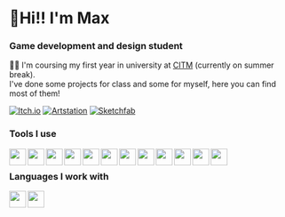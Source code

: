 #  🐧**Hi!! I'm Max**

### Game development and design student

👨‍🎓 I'm coursing my first year in university at [CITM](https://www.citm.upc.edu/) (currently on summer break). </br>
I've done some projects for class and some for myself, here you can find most of them!

[![Itch.io](https://custom-icon-badges.demolab.com/badge/Itch.io-orange.svg?style=for-the-badge&logoColor=white&logo=itchdotio)](https://m4xp0w3r.itch.io/)
[![Artstation](https://custom-icon-badges.demolab.com/badge/Artstation-black.svg?style=for-the-badge&logoColor=blue&logo=artstation)](https://m4xp0w3rg4m3s.artstation.com/)
[![Sketchfab](https://custom-icon-badges.demolab.com/badge/Sketchfab-blue.svg?style=for-the-badge&logoColor=white&logo=sketchfab)](https://sketchfab.com/m4xp0w3r)

### Tools I use </br>
<img align="left" src="https://cdn.jsdelivr.net/gh/devicons/devicon@latest/icons/threedsmax/threedsmax-original.svg" height="30" />
<img align="left" src="https://cdn.jsdelivr.net/gh/devicons/devicon@latest/icons/maya/maya-original.svg" height="30" />
<img align="left" src="https://www.svgrepo.com/show/508998/zbrush.svg" height="30"  />
<img align="left" src="https://cdn.worldvectorlogo.com/logos/substance-3d-painter-1.svg" height="30"  />
<img align="left" src="https://upload.wikimedia.org/wikipedia/commons/f/fb/Adobe_Illustrator_CC_icon.svg" height="30" />
<img align="left" src="https://cdn.jsdelivr.net/gh/devicons/devicon@latest/icons/photoshop/photoshop-original.svg" height="30" />
<img align="left" src="https://upload.wikimedia.org/wikipedia/commons/6/69/Logo_Aseprite.svg" height="30"  />
<img align="left" src="https://cdn.jsdelivr.net/gh/devicons/devicon@latest/icons/visualstudio/visualstudio-original.svg" height="30" />
<img align="left" src="https://cdn.jsdelivr.net/gh/devicons/devicon@latest/icons/vscode/vscode-original.svg" height="30" />
<img align="left" src="https://cdn.jsdelivr.net/gh/devicons/devicon@latest/icons/godot/godot-original.svg" height="30" />
<img align="left" src="https://cdn.jsdelivr.net/gh/devicons/devicon@latest/icons/github/github-original.svg" height="30" />
<img align="left" src="https://cdn.jsdelivr.net/gh/devicons/devicon@latest/icons/canva/canva-original.svg" height="30" />
</br>

### Languages I work with </br>
<img align="left" src="https://cdn.jsdelivr.net/gh/devicons/devicon@latest/icons/c/c-original.svg" height="30" />
<img align="left" src="https://cdn.jsdelivr.net/gh/devicons/devicon@latest/icons/cplusplus/cplusplus-original.svg" height="30" />
